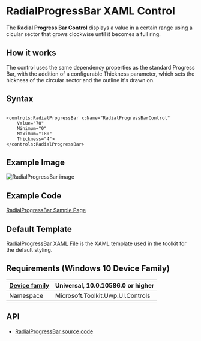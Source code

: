# RadialProgressBar XAML Control

The **Radial Progress Bar Control** displays a value in a certain range using a cicular sector that grows clockwise until it becomes a full ring.

## How it works

The control uses the same dependency properties as the standard Progress Bar, with the addition of a configurable Thickness parameter, which sets the hickness of the circular sector and the outline it's drawn on.

## Syntax

```xaml

<controls:RadialProgressBar x:Name="RadialProgressBarControl"
	Value="70"
	Minimum="0"
	Maximum="180"
	Thickness="4">
</controls:RadialProgressBar>

```

## Example Image

![RadialProgressBar image](../resources/images/Controls-RadialProgressBar.gif "RadialProgressBar")

## Example Code

[RadialProgressBar Sample Page](https://github.com/Microsoft/UWPCommunityToolkit/tree/master/Microsoft.Toolkit.Uwp.SampleApp/SamplePages/RadialProgressBar)

## Default Template 

[RadialProgressBar XAML File](https://github.com/Microsoft/UWPCommunityToolkit/blob/master/Microsoft.Toolkit.Uwp.UI.Controls/RadialProgressBar/RadialProgressBar.xaml) is the XAML template used in the toolkit for the default styling.

## Requirements (Windows 10 Device Family)

| [Device family](http://go.microsoft.com/fwlink/p/?LinkID=526370) | Universal, 10.0.10586.0 or higher |
| --- | --- |
| Namespace | Microsoft.Toolkit.Uwp.UI.Controls |

## API

* [RadialProgressBar source code](https://github.com/Microsoft/UWPCommunityToolkit/tree/master/Microsoft.Toolkit.Uwp.UI.Controls/RadialProgressBar)


